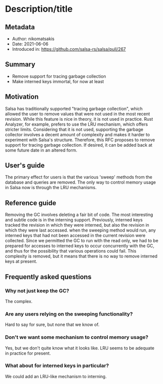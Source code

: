 # Description/title

## Metadata

* Author: nikomatsakis
* Date: 2021-06-06
* Introduced in: https://github.com/salsa-rs/salsa/pull/267

## Summary

* Remove support for tracing garbage collection
* Make interned keys immortal, for now at least

## Motivation

Salsa has traditionally supported "tracing garbage collection", which allowed the user to remove values that were not used in the most recent revision. While this feature is nice in theory, it is not used in practice. Rust Analyzer, for example, prefers to use the LRU mechanism, which offers stricter limits. Considering that it is not used, supporting the garbage collector involves a decent amount of complexity and makes it harder to experiment with Salsa's structure. Therefore, this RFC proposes to remove support for tracing garbage collection. If desired, it can be added back at some future date in an altered form.

## User's guide

The primary effect for users is that the various 'sweep' methods from the database and queries are removed. The only way to control memory usage in Salsa now is through the LRU mechanisms.

## Reference guide

Removing the GC involves deleting a fair bit of code. The most interesting and subtle code is in the interning support. Previously, interned keys tracked the revision in which they were interned, but also the revision in which they were last accessed. when the sweeping method would run, any interned keys that had not been accessed in the current revision were collected. Since we permitted the GC to run with the read only, we had to be prepared for accesses to interned keys to occur concurrently with the GC, and thus for the possibility that various operations could fail. This complexity is removed, but it means that there is no way to remove interned keys at present.

## Frequently asked questions

### Why not just keep the GC?

The complex.

### Are any users relying on the sweeping functionality?

Hard to say for sure, but none that we know of.

### Don't we want some mechanism to control memory usage?

Yes, but we don't quite know what it looks like. LRU seems to be adequate in practice for present.

### What about for interned keys in particular?

We could add an LRU-like mechanism to interning.

